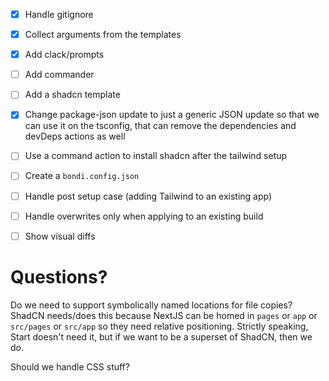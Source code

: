 - [x] Handle gitignore

- [x] Collect arguments from the templates
- [x] Add clack/prompts
- [ ] Add commander

- [ ] Add a shadcn template
- [x] Change package-json update to just a generic JSON update so that we can use it on the tsconfig, that can remove the dependencies and devDeps actions as well

- [ ] Use a command action to install shadcn after the tailwind setup

- [ ] Create a `bondi.config.json`
- [ ] Handle post setup case (adding Tailwind to an existing app)
- [ ] Handle overwrites only when applying to an existing build
- [ ] Show visual diffs

# Questions?

Do we need to support symbolically named locations for file copies? ShadCN needs/does this because NextJS can be homed in `pages` or `app` or `src/pages` or `src/app` so they need relative positioning. Strictly speaking, Start doesn't need it, but if we want to be a superset of ShadCN, then we do.

Should we handle CSS stuff?
